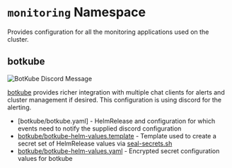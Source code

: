 # `monitoring` Namespace

Provides configuration for all the monitoring applications used on the cluster.

## botkube

![BotKube Discord Message](https://i.imgur.com/UhuC0k9.png)

[botkube](https://www.botkube.io/) provides richer integration with multiple chat clients for alerts and cluster management if desired. This configuration is using discord for the alerting.

* [botkube/botkube.yaml] - HelmRelease and configuration for which events need to notify the supplied discord configuration
* [botkube/botkube-helm-values.template](botkube/botkube-helm-values.template) - Template used to create a secret set of HelmRelease values via [seal-secrets.sh](/setup/seal-secrets.sh)
* [botkube/botkube-helm-values.yaml](botkube/botkube-helm-values.yaml) - Encrypted secret configuration values for botkube
